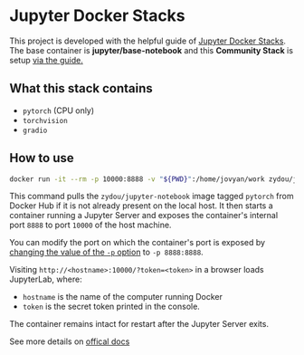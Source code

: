 # Jupyter Docker Stacks

This project is developed with the helpful guide of [Jupyter Docker Stacks](https://jupyter-docker-stacks.readthedocs.io/en/latest/). The base container is **jupyter/base-notebook** and this **Community Stack** is setup [via the guide.](https://jupyter-docker-stacks.readthedocs.io/en/latest/contributing/stacks.html)

## What this stack contains

- `pytorch` (CPU only)
- `torchvision`
- `gradio`

## How to use

```sh
docker run -it --rm -p 10000:8888 -v "${PWD}":/home/jovyan/work zydou/jupyter-notebook:pytorch
```

This command pulls the `zydou/jupyter-notebook` image tagged `pytorch` from Docker Hub if it is not already present on the local host. It then starts a container running a Jupyter Server and exposes the container's internal port `8888` to port `10000` of the host machine.


You can modify the port on which the container's port is exposed by [changing the value of the `-p` option](https://docs.docker.com/engine/reference/run/#expose-incoming-ports) to `-p 8888:8888`.

Visiting `http://<hostname>:10000/?token=<token>` in a browser loads JupyterLab,
where:

- `hostname` is the name of the computer running Docker
- `token` is the secret token printed in the console.

The container remains intact for restart after the Jupyter Server exits.

See more details on [offical docs](https://jupyter-docker-stacks.readthedocs.io/en/latest/)